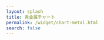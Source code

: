 ```yaml
---
layout: splash
title: 貴金属チャート
permalink: /widget/chart-metal.html
search: false
---
```

<div id="rate_pc" style="height:85vh;">
<!-- TradingView Widget BEGIN -->
<script type="text/javascript" src="https://s3.tradingview.com/tv.js"></script>
<script type="text/javascript">
new TradingView.widget({
  "autosize": true,
  "symbol": "XAUUSD/31.1035*USDJPY",
  "interval": "D",
  "timezone": "Asia/Tokyo",
  "theme": "Light",
  "style": "9",
  "locale": "ja",
  "toolbar_bg": "#f1f3f6",
  "enable_publishing": false,
  "withdateranges": true,
  "range": "12m",
  "allow_symbol_change": false,
  "watchlist": [
    "XAUUSD/31.1035*USDJPY",
    "XPTUSD/31.1035*USDJPY"
  ],
  "show_popup_button": true,
  "popup_width": "1200",
  "popup_height": "700",
  "referral_id": "3971"
});
</script>
<!-- TradingView Widget END -->
</div>